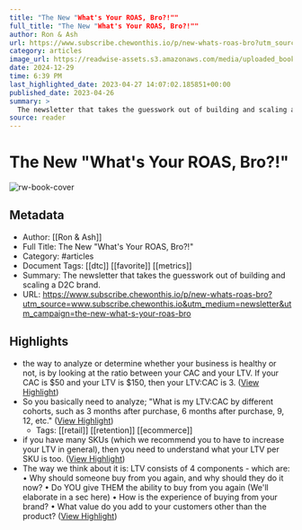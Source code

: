 ```yaml
---
title: "The New "What's Your ROAS, Bro?!""
full_title: "The New "What's Your ROAS, Bro?!""
author: Ron & Ash
url: https://www.subscribe.chewonthis.io/p/new-whats-roas-bro?utm_source=www.subscribe.chewonthis.io&utm_medium=newsletter&utm_campaign=the-new-what-s-your-roas-bro
category: articles
image_url: https://readwise-assets.s3.amazonaws.com/media/uploaded_book_covers/profile_276497/landscape_coverphoto.png
date: 2024-12-29
time: 6:39 PM
last_highlighted_date: 2023-04-27 14:07:02.185851+00:00
published_date: 2023-04-26
summary: >
  The newsletter that takes the guesswork out of building and scaling a D2C brand. 
source: reader
---
```

# The New "What's Your ROAS, Bro?!"

![rw-book-cover](https://readwise-assets.s3.amazonaws.com/media/uploaded_book_covers/profile_276497/landscape_coverphoto.png)

## Metadata
- Author: [[Ron & Ash]]
- Full Title: The New "What's Your ROAS, Bro?!"
- Category: #articles
- Document Tags: [[dtc]] [[favorite]] [[metrics]] 
- Summary: The newsletter that takes the guesswork out of building and scaling a D2C brand. 
- URL: https://www.subscribe.chewonthis.io/p/new-whats-roas-bro?utm_source=www.subscribe.chewonthis.io&utm_medium=newsletter&utm_campaign=the-new-what-s-your-roas-bro

## Highlights
- the way to analyze or determine whether your business is healthy or not, is by looking at the ratio between your CAC and your LTV. If your CAC is $50 and your LTV is $150, then your LTV:CAC is 3. ([View Highlight](https://read.readwise.io/read/01gz0wtszbckxe177fsw5gwpt3))
- So you basically need to analyze; "What is my LTV:CAC by different cohorts, such as 3 months after purchase, 6 months after purchase, 9, 12, etc." ([View Highlight](https://read.readwise.io/read/01gz0ww744c24hfmahdsj3ksps))
    - Tags: [[retail]] [[retention]] [[ecommerce]] 
- if you have many SKUs (which we recommend you to have to increase your LTV in general), then you need to understand what your LTV per SKU is too. ([View Highlight](https://read.readwise.io/read/01gz0wwjk3k8vhecepe5mcd0e8))
- The way we think about it is: LTV consists of 4 components - which are:
  • Why should someone buy from you again, and why should they do it now?
  • Do YOU give THEM the ability to buy from you again (We'll elaborate in a sec here)
  • How is the experience of buying from your brand?
  • What value do you add to your customers other than the product? ([View Highlight](https://read.readwise.io/read/01gz0wx5rvjk4cgcdpwbfm69ry))


